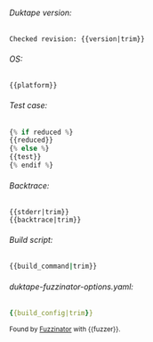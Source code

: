 ###### Duktape version:

```
Checked revision: {{version|trim}}
```

###### OS:

```
{{platform}}
```

###### Test case:

```javascript
{% if reduced %}
{{reduced}}
{% else %}
{{test}}
{% endif %}
```

###### Backtrace:

```text
{{stderr|trim}}
{{backtrace|trim}}
```

###### Build script:

```bash
{{build_command|trim}}
```

###### duktape-fuzzinator-options.yaml:

```yaml
{{build_config|trim}}
```

<sup>Found by [Fuzzinator](http://fuzzinator.readthedocs.io/) with {{fuzzer}}. </sup>
